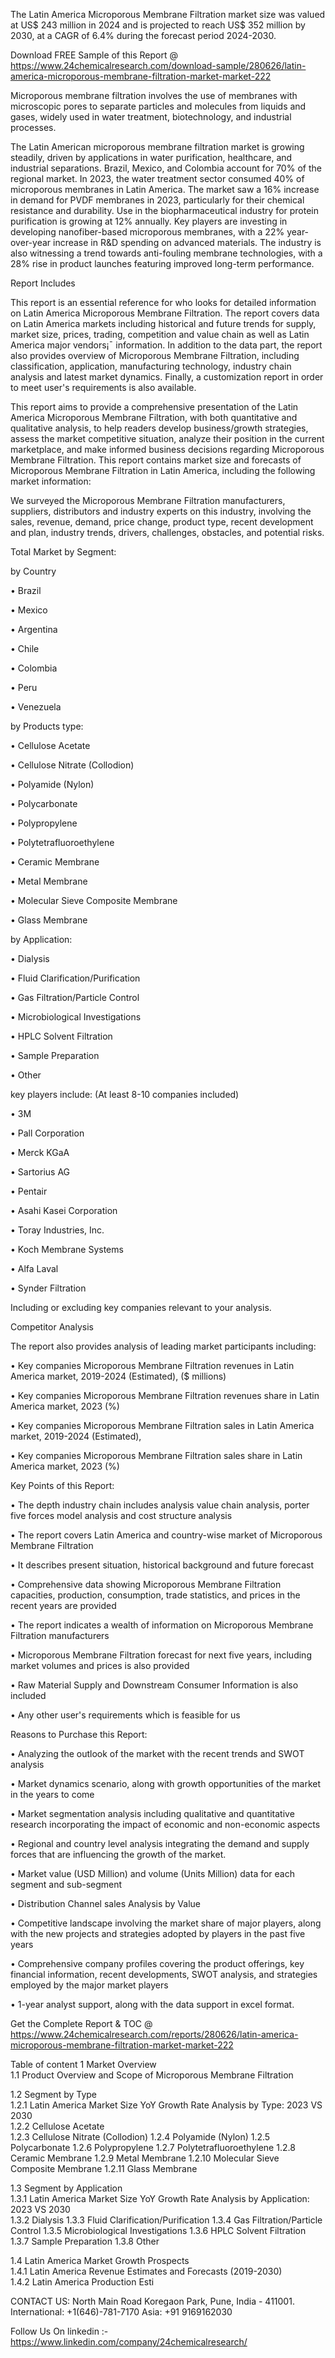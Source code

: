 The Latin America Microporous Membrane Filtration market size was valued at US$ 243 million in 2024 and is projected to reach US$ 352 million by 2030, at a CAGR of 6.4% during the forecast period 2024-2030.

Download FREE Sample of this Report @ https://www.24chemicalresearch.com/download-sample/280626/latin-america-microporous-membrane-filtration-market-market-222

Microporous membrane filtration involves the use of membranes with microscopic pores to separate particles and molecules from liquids and gases, widely used in water treatment, biotechnology, and industrial processes.

The Latin American microporous membrane filtration market is growing steadily, driven by applications in water purification, healthcare, and industrial separations. Brazil, Mexico, and Colombia account for 70% of the regional market. In 2023, the water treatment sector consumed 40% of microporous membranes in Latin America. The market saw a 16% increase in demand for PVDF membranes in 2023, particularly for their chemical resistance and durability. Use in the biopharmaceutical industry for protein purification is growing at 12% annually. Key players are investing in developing nanofiber-based microporous membranes, with a 22% year-over-year increase in R&D spending on advanced materials. The industry is also witnessing a trend towards anti-fouling membrane technologies, with a 28% rise in product launches featuring improved long-term performance.

Report Includes

This report is an essential reference for who looks for detailed information on Latin America Microporous Membrane Filtration. The report covers data on Latin America markets including historical and future trends for supply, market size, prices, trading, competition and value chain as well as Latin America major vendors¡¯ information. In addition to the data part, the report also provides overview of Microporous Membrane Filtration, including classification, application, manufacturing technology, industry chain analysis and latest market dynamics. Finally, a customization report in order to meet user's requirements is also available.

This report aims to provide a comprehensive presentation of the Latin America Microporous Membrane Filtration, with both quantitative and qualitative analysis, to help readers develop business/growth strategies, assess the market competitive situation, analyze their position in the current marketplace, and make informed business decisions regarding Microporous Membrane Filtration. This report contains market size and forecasts of Microporous Membrane Filtration in Latin America, including the following market information:

We surveyed the Microporous Membrane Filtration manufacturers, suppliers, distributors and industry experts on this industry, involving the sales, revenue, demand, price change, product type, recent development and plan, industry trends, drivers, challenges, obstacles, and potential risks.

Total Market by Segment:

by Country

•    Brazil

•    Mexico

•    Argentina

•    Chile

•    Colombia

•    Peru

•    Venezuela

by Products type:

•    Cellulose Acetate

•    Cellulose Nitrate (Collodion)

•    Polyamide (Nylon)

•    Polycarbonate

•    Polypropylene

•    Polytetrafluoroethylene

•    Ceramic Membrane

•    Metal Membrane

•    Molecular Sieve Composite Membrane

•    Glass Membrane

by Application:

•    Dialysis

•    Fluid Clarification/Purification

•    Gas Filtration/Particle Control

•    Microbiological Investigations

•    HPLC Solvent Filtration

•    Sample Preparation

•    Other

key players include: (At least 8-10 companies included)

•    3M

•    Pall Corporation

•    Merck KGaA

•    Sartorius AG

•    Pentair

•    Asahi Kasei Corporation

•    Toray Industries, Inc.

•    Koch Membrane Systems

•    Alfa Laval

•    Synder Filtration

Including or excluding key companies relevant to your analysis.

Competitor Analysis

The report also provides analysis of leading market participants including:

•    Key companies Microporous Membrane Filtration revenues in Latin America market, 2019-2024 (Estimated), ($ millions)

•    Key companies Microporous Membrane Filtration revenues share in Latin America market, 2023 (%)

•    Key companies Microporous Membrane Filtration sales in Latin America market, 2019-2024 (Estimated),

•    Key companies Microporous Membrane Filtration sales share in Latin America market, 2023 (%)

Key Points of this Report:

•    The depth industry chain includes analysis value chain analysis, porter five forces model analysis and cost structure analysis

•    The report covers Latin America and country-wise market of Microporous Membrane Filtration

•    It describes present situation, historical background and future forecast

•    Comprehensive data showing Microporous Membrane Filtration capacities, production, consumption, trade statistics, and prices in the recent years are provided

•    The report indicates a wealth of information on Microporous Membrane Filtration manufacturers

•    Microporous Membrane Filtration forecast for next five years, including market volumes and prices is also provided

•    Raw Material Supply and Downstream Consumer Information is also included

•    Any other user's requirements which is feasible for us

Reasons to Purchase this Report:

•    Analyzing the outlook of the market with the recent trends and SWOT analysis

•    Market dynamics scenario, along with growth opportunities of the market in the years to come

•    Market segmentation analysis including qualitative and quantitative research incorporating the impact of economic and non-economic aspects

•    Regional and country level analysis integrating the demand and supply forces that are influencing the growth of the market.

•    Market value (USD Million) and volume (Units Million) data for each segment and sub-segment

•    Distribution Channel sales Analysis by Value

•    Competitive landscape involving the market share of major players, along with the new projects and strategies adopted by players in the past five years

•    Comprehensive company profiles covering the product offerings, key financial information, recent developments, SWOT analysis, and strategies employed by the major market players

•    1-year analyst support, along with the data support in excel format.

Get the Complete Report & TOC @ https://www.24chemicalresearch.com/reports/280626/latin-america-microporous-membrane-filtration-market-market-222

Table of content
1 Market Overview    
1.1 Product Overview and Scope of Microporous Membrane Filtration 

1.2 Segment by Type    
1.2.1 Latin America Market Size YoY Growth Rate Analysis by Type: 2023 VS 2030    
1.2.2 Cellulose Acetate    
1.2.3 Cellulose Nitrate (Collodion)
1.2.4 Polyamide (Nylon)
1.2.5 Polycarbonate
1.2.6 Polypropylene
1.2.7 Polytetrafluoroethylene
1.2.8 Ceramic Membrane
1.2.9 Metal Membrane
1.2.10 Molecular Sieve Composite Membrane
1.2.11 Glass Membrane

1.3 Segment by Application  
1.3.1 Latin America Market Size YoY Growth Rate Analysis by Application: 2023 VS 2030    
1.3.2    Dialysis
1.3.3    Fluid Clarification/Purification
1.3.4    Gas Filtration/Particle Control
1.3.5    Microbiological Investigations
1.3.6    HPLC Solvent Filtration
1.3.7    Sample Preparation
1.3.8    Other


1.4 Latin America Market Growth Prospects    
1.4.1 Latin America Revenue Estimates and Forecasts (2019-2030)    
1.4.2 Latin America Production Esti

CONTACT US:
North Main Road Koregaon Park, Pune, India - 411001.
International: +1(646)-781-7170
Asia: +91 9169162030

Follow Us On linkedin :- https://www.linkedin.com/company/24chemicalresearch/
